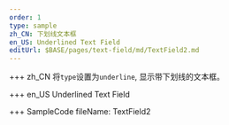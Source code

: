 ```yaml
--- 
order: 1
type: sample
zh_CN: 下划线文本框
en_US: Underlined Text Field 
editUrl: $BASE/pages/text-field/md/TextField2.md
---
```


+++ zh_CN
将<Code>type</Code>设置为<Code>underline</Code>, 显示带下划线的文本框。

+++ en_US
Underlined Text Field

+++ SampleCode
fileName: TextField2
